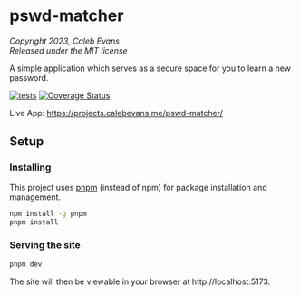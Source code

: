 # pswd-matcher

_Copyright 2023, Caleb Evans_  
_Released under the MIT license_

A simple application which serves as a secure space for you to learn a new
password.

[![tests](https://github.com/caleb531/pswd-matcher/actions/workflows/tests.yml/badge.svg)](https://github.com/caleb531/pswd-matcher/actions/workflows/tests.yml)
[![Coverage Status](https://coveralls.io/repos/github/caleb531/pswd-matcher/badge.svg?branch=main)](https://coveralls.io/github/caleb531/pswd-matcher?branch=main)

Live App: https://projects.calebevans.me/pswd-matcher/

## Setup

### Installing

This project uses [pnpm][pnpm] (instead of npm) for package installation and
management.

[pnpm]: https://pnpm.io/

```bash
npm install -g pnpm
pnpm install
```

### Serving the site

```bash
pnpm dev
```

The site will then be viewable in your browser at http://localhost:5173.
